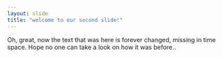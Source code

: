 ```yaml
---
layout: slide
title: "welcome to our second slide!"
---
```

Oh, great, now the text that was here is forever changed, missing in time space. Hope no one can take a look on how it was before..

